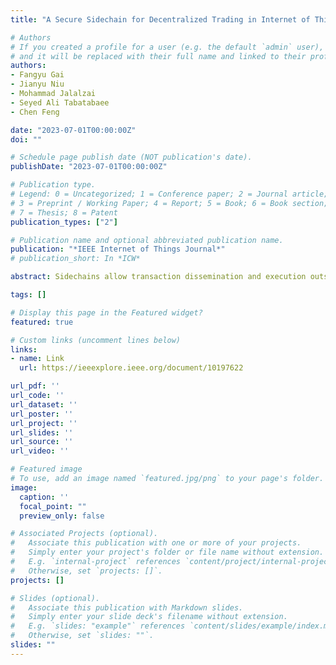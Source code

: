 ```yaml
---
title: "A Secure Sidechain for Decentralized Trading in Internet of Things"

# Authors
# If you created a profile for a user (e.g. the default `admin` user), write the username (folder name) here 
# and it will be replaced with their full name and linked to their profile.
authors:
- Fangyu Gai
- Jianyu Niu
- Mohammad Jalalzai
- Seyed Ali Tabatabaee
- Chen Feng

date: "2023-07-01T00:00:00Z"
doi: ""

# Schedule page publish date (NOT publication's date).
publishDate: "2023-07-01T00:00:00Z"

# Publication type.
# Legend: 0 = Uncategorized; 1 = Conference paper; 2 = Journal article;
# 3 = Preprint / Working Paper; 4 = Report; 5 = Book; 6 = Book section;
# 7 = Thesis; 8 = Patent
publication_types: ["2"]

# Publication name and optional abbreviated publication name.
publication: "*IEEE Internet of Things Journal*"
# publication_short: In *ICW*

abstract: Sidechains allow transaction dissemination and execution outside the blockchain main network (i.e., the mainchain), enabling a scalable, efficient, and secure financial infrastructure for the Internet of Things (IoT) without trusting any central authority. Existing sidechains either have online requirements or rely on intensive computation on a central operator, which does not meet the needs of IoT for dynamic changes and high performance. This paper proposes an alternative sidechain construction, called Cumulus, which meets the needs of IoT by leveraging the classic Byzantine fault-tolerant (BFT) consensus protocols such as PBFT that have commonly been applied in permissioned blockchains. Cumulus builds BFT-based sidechains atop public blockchains (e.g., Ethereum) using smart contracts and ensures the bidirectional safety of users’ assets. Cumulus sidechains periodically interact with the mainchain and submit checkpoints through representatives selected in an efficient and decentralized manner. The experiments show that Cumulus sidechains outperform rollup-based sidechains, and state-of-the-art sidechain constructions, achieving two and three orders of magnitude improvement in throughput and latency while retaining comparable operational cost.

tags: []

# Display this page in the Featured widget?
featured: true

# Custom links (uncomment lines below)
links:
- name: Link
  url: https://ieeexplore.ieee.org/document/10197622

url_pdf: ''
url_code: ''
url_dataset: ''
url_poster: ''
url_project: ''
url_slides: ''
url_source: ''
url_video: ''

# Featured image
# To use, add an image named `featured.jpg/png` to your page's folder. 
image:
  caption: ''
  focal_point: ""
  preview_only: false

# Associated Projects (optional).
#   Associate this publication with one or more of your projects.
#   Simply enter your project's folder or file name without extension.
#   E.g. `internal-project` references `content/project/internal-project/index.md`.
#   Otherwise, set `projects: []`.
projects: []

# Slides (optional).
#   Associate this publication with Markdown slides.
#   Simply enter your slide deck's filename without extension.
#   E.g. `slides: "example"` references `content/slides/example/index.md`.
#   Otherwise, set `slides: ""`.
slides: ""
---
```


